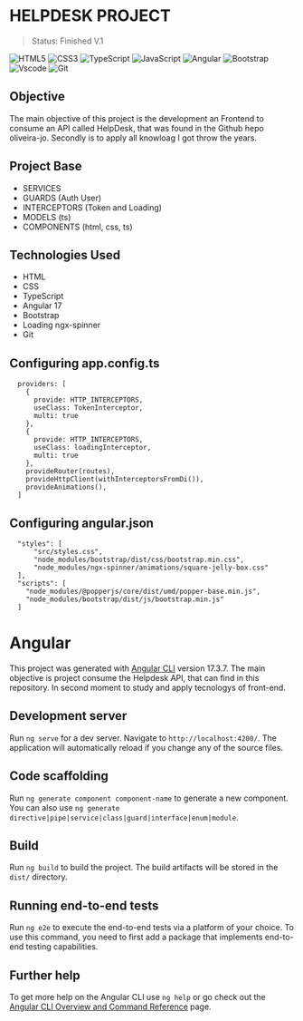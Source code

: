 
# HELPDESK PROJECT

> Status: Finished V.1

 ![HTML5](https://img.shields.io/badge/HTML5-E34F26?style=for-the-badge&logo=html5&logoColor=white) 
 ![CSS3](https://img.shields.io/badge/CSS3-1572B6?style=for-the-badge&logo=css3&logoColor=white) 
 ![TypeScript](https://img.shields.io/badge/TypeScript-007ACC?style=for-the-badge&logo=typescript&logoColor=white) 
 ![JavaScript](https://img.shields.io/badge/JavaScript-F7DF1E?style=for-the-badge&logo=javascript&logoColor=black) 
 ![Angular](https://img.shields.io/badge/Angular-DD0031?style=for-the-badge&logo=angular&logoColor=white) 
 ![Bootstrap](https://img.shields.io/badge/-boostrap-0D1117?style=for-the-badge&logo=bootstrap&labelColor=0D1117) 
 ![Vscode](https://img.shields.io/badge/Vscode-007ACC?style=for-the-badge&logo=visual-studio-code&logoColor=white) 
 ![Git](https://img.shields.io/badge/GIT-E44C30?style=for-the-badge&logo=git&logoColor=white) 


## Objective
The main objective of this project is the development an Frontend to consume an API called HelpDesk, that was found in the Github hepo oliveira-jo. 
Secondly is to apply all knowloag I got throw the years.   


## Project Base 
+ SERVICES 
+ GUARDS (Auth User)
+ INTERCEPTORS (Token and Loading)
+ MODELS (ts)
+ COMPONENTS (html, css, ts)


## Technologies Used
* HTML
* CSS
* TypeScript
* Angular 17
* Bootstrap
* Loading ngx-spinner
* Git


## Configuring app.config.ts

```
  providers: [
    {
      provide: HTTP_INTERCEPTORS,
      useClass: TokenInterceptor,
      multi: true
    },
    {
      provide: HTTP_INTERCEPTORS,
      useClass: loadingInterceptor,
      multi: true
    },
    provideRouter(routes),
    provideHttpClient(withInterceptorsFromDi()),
    provideAnimations(),
  ]
```


## Configuring angular.json

```
  "styles": [
      "src/styles.css",
      "node_modules/bootstrap/dist/css/bootstrap.min.css",
      "node_modules/ngx-spinner/animations/square-jelly-box.css"
  ],
  "scripts": [
    "node_modules/@popperjs/core/dist/umd/popper-base.min.js",
    "node_modules/bootstrap/dist/js/bootstrap.min.js"
  ]
```


# Angular

This project was generated with [Angular CLI](https://github.com/angular/angular-cli) version 17.3.7.
The main objective is project consume the Helpdesk API, that can find in this repository. 
In second moment to study and apply tecnologys of front-end.  


## Development server

Run `ng serve` for a dev server. Navigate to `http://localhost:4200/`. The application will automatically reload if you change any of the source files.


## Code scaffolding

Run `ng generate component component-name` to generate a new component. You can also use `ng generate directive|pipe|service|class|guard|interface|enum|module`.


## Build

Run `ng build` to build the project. The build artifacts will be stored in the `dist/` directory.


## Running end-to-end tests

Run `ng e2e` to execute the end-to-end tests via a platform of your choice. To use this command, you need to first add a package that implements end-to-end testing capabilities.


## Further help

To get more help on the Angular CLI use `ng help` or go check out the [Angular CLI Overview and Command Reference](https://angular.io/cli) page.
